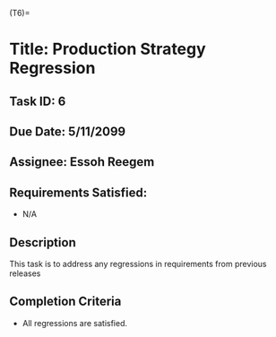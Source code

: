 (T6)=

# Title: Production Strategy Regression

## Task ID: 6

## Due Date: 5/11/2099

## Assignee: Essoh Reegem

## Requirements Satisfied:

-   N/A

## Description

This task is to address any regressions in requirements from previous releases

## Completion Criteria

-   All regressions are satisfied.
